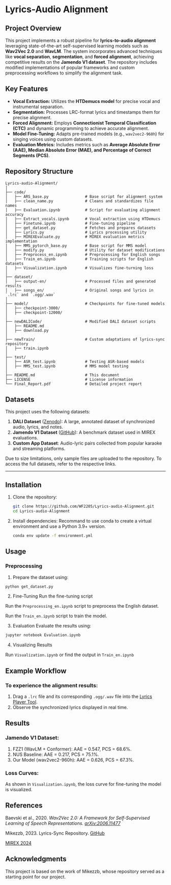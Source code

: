 # Lyrics-Audio Alignment

## Project Overview
This project implements a robust pipeline for **lyrics-to-audio alignment** leveraging state-of-the-art self-supervised learning models such as **Wav2Vec 2.0** and **WavLM**. The system incorporates advanced techniques like **vocal separation**, **segmentation**, and **forced alignment**, achieving competitive results on the **Jamendo V1 dataset**. The repository includes modified implementations of popular frameworks and custom preprocessing workflows to simplify the alignment task.

## Key Features
- **Vocal Extraction:** Utilizes the **HTDemucs model** for precise vocal and instrumental separation.
- **Segmentation:** Processes LRC-format lyrics and timestamps them for precise alignment.
- **Forced Alignment:** Employs **Connectionist Temporal Classification (CTC)** and dynamic programming to achieve accurate alignment.
- **Model Fine-Tuning:** Adapts pre-trained models (e.g., `wav2vec2-960h`) for singing voices using custom datasets.
- **Evaluation Metrics:** Includes metrics such as **Average Absolute Error (AAE), Median Absolute Error (MAE), and Percentage of Correct Segments (PCS)**.

## Repository Structure
```plaintext
Lyrics-audio-Alignment/
│
├── code/
│   ├── ARS_base.py                # Base script for alignment system
│   ├── clean_name.py              # Cleans and standardizes file names
│   ├── Evaluation.ipynb           # Script for evaluating alignment accuracy
│   ├── Extract_vocals.ipynb       # Vocal extraction using HTDemucs
│   ├── Finetune.ipynb             # Fine-tuning pipeline
│   ├── get_dataset.py             # Fetches and prepares datasets
│   ├── Lyrics.py                  # Lyrics processing utility
│   ├── MIREXEvaluate.py           # MIREX evaluation metrics implementation
│   ├── MMS_pytorch_base.py        # Base script for MMS model
│   ├── modify.py                  # Utility for dataset modifications
│   ├── Preprocess_en.ipynb        # Preprocessing for English songs
│   ├── Train_en.ipynb             # Training scripts for English datasets
│   ├── Visualization.ipynb        # Visualizes fine-turning loss
│
├── dataset/
│   ├── output-en/                 # Processed files and generated results
│   ├── songs_en/                  # Original songs and lyrics in `.lrc` and `.ogg/.wav`
│
├── model/                         # Checkpoints for fine-tuned models
│   ├── checkpoint-3000/
│   ├── checkpoint-12000/
│
├── newDALICode/                   # Modified DALI dataset scripts
│   ├── README.md
│   ├── download.py
│
├── newTrain/                      # Custom adaptations of lyrics-sync repository
│   ├── train.ipynb
│
├── test/
│   ├── ASR_test.ipynb             # Testing ASR-based models
│   ├── MMS_test.ipynb             # MMS model testing
│
├── README.md                      # This document
├── LICENSE                        # License information
└── Final_Report.pdf               # Detailed project report
```
## Datasets

This project uses the following datasets:
1. **DALI Dataset** ([Zenodo](https://zenodo.org/record/2577915)): A large, annotated dataset of synchronized audio, lyrics, and notes.
2. **Jamendo V1 Dataset** ([GitHub](https://github.com/f90/jamendolyrics)): A benchmark dataset used in MIREX evaluations.
3. **Custom App Dataset**: Audio-lyric pairs collected from popular karaoke and streaming platforms.

Due to size limitations, only sample files are uploaded to the repository. To access the full datasets, refer to the respective links.

---

## Installation

1. Clone the repository:
   ```bash
   git clone https://github.com/WF2205/Lyrics-audio-Alignment.git
   cd Lyrics-audio-Alignment
    ```

2. Install dependencies: Recommand to use conda to create a virtual environment and use a Python 3.9+ version.
   ```bash
   conda env update -f environment.yml
   ```

## Usage
### Preprocessing
1. Prepare the dataset using:

```bash
python get_dataset.py
```

2. Fine-Tuning
Run the fine-tuning script

Run the `Preprocessing_en.ipynb` script to preprocess the English dataset.

Run the `Train_en.ipynb` script to train the model.

3. Evaluation
Evaluate the results using:

```bash
jupyter notebook Evaluation.ipynb
```

4. Visualizing Results

Run `Visualization.ipynb` or find the output in `Train_en.ipynb`


## Example Workflow
### To experience the alignment results:

1. Drag a `.lrc` file and its corresponding `.ogg/.wav` file into the [Lyrics Player Tool](https://mikezzb.github.io/lrc-player/).
2. Observe the synchronized lyrics displayed in real time.

## Results
### Jamendo V1 Dataset:

1. FZZ1 (WavLM + Conformer): AAE = 0.547, PCS = 68.6%.
2. NUS Baseline: AAE = 0.217, PCS = 75.1%.
3. Our Model (wav2vec2-960h): AAE = 0.626, PCS = 67.3%.

### Loss Curves:

As shown in `Visualization.ipynb`, the loss curve for fine-tuning the model is visualized.

## References
Baevski et al., 2020. *Wav2Vec 2.0: A Framework for Self-Supervised Learning of Speech Representations. [arXiv:2006.11477](https://arxiv.org/abs/2006.11477)*

Mikezzb, 2023. Lyrics-Sync Repository. [GitHub](https://github.com/mikezzb/lyrics-sync)

[MIREX 2024](https://www.music-ir.org/mirex/wiki/2024:Lyrics-to-Audio_Alignment)

## Acknowledgments
This project is based on the work of Mikezzb, whose repository served as a starting point for our project.